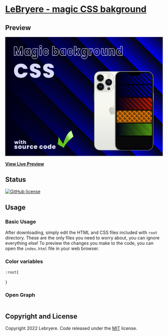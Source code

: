 # [LeBryere - magic CSS bakground](https://lebryere.github.io/magic_background_3_1/)

## Preview

[![Resume Preview](https://raw.githubusercontent.com/LeBryere/magic_background_3_1/master/preview.png)](https://lebryere.github.io/magic_background_3_1/)

**[View Live Preview](https://lebryere.github.io/magic_background_3_1/)**

## Status

[![GitHub license](https://img.shields.io/badge/license-MIT-green?&style=plastic)](https://raw.githubusercontent.com/LeBryere/magic_background_3_1/master/LICENSE)

## Usage

### Basic Usage

After downloading, simply edit the HTML and CSS files included with `root` directory. These are the only files you need to worry about, you can ignore everything else! To preview the changes you make to the code, you can open the `index.html` file in your web browser.

### Color variables
```
:root{

}
```
### Open Graph

```

```

## Copyright and License

Copyright 2022 Lebryere. Code released under the [MIT](https://raw.githubusercontent.com/LeBryere/magic_background_3_1/master/LICENSE) license.
